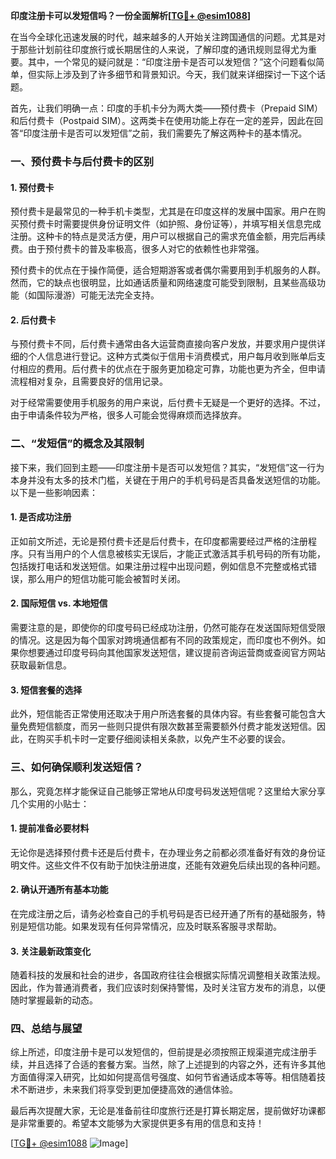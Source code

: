 **印度注册卡可以发短信吗？一份全面解析[[TG💪+ @esim1088](https://t.me/s/esim1088)]**

在当今全球化迅速发展的时代，越来越多的人开始关注跨国通信的问题。尤其是对于那些计划前往印度旅行或长期居住的人来说，了解印度的通讯规则显得尤为重要。其中，一个常见的疑问就是：“印度注册卡是否可以发短信？”这个问题看似简单，但实际上涉及到了许多细节和背景知识。今天，我们就来详细探讨一下这个话题。

首先，让我们明确一点：印度的手机卡分为两大类——预付费卡（Prepaid SIM）和后付费卡（Postpaid SIM）。这两类卡在使用功能上存在一定的差异，因此在回答“印度注册卡是否可以发短信”之前，我们需要先了解这两种卡的基本情况。

### **一、预付费卡与后付费卡的区别**

#### 1. 预付费卡
预付费卡是最常见的一种手机卡类型，尤其是在印度这样的发展中国家。用户在购买预付费卡时需要提供身份证明文件（如护照、身份证等），并填写相关信息完成注册。这种卡的特点是灵活方便，用户可以根据自己的需求充值金额，用完后再续费。由于预付费卡的普及率极高，很多人对它的依赖性也非常强。

预付费卡的优点在于操作简便，适合短期游客或者偶尔需要用到手机服务的人群。然而，它的缺点也很明显，比如通话质量和网络速度可能受到限制，且某些高级功能（如国际漫游）可能无法完全支持。

#### 2. 后付费卡
与预付费卡不同，后付费卡通常由各大运营商直接向客户发放，并要求用户提供详细的个人信息进行登记。这种方式类似于信用卡消费模式，用户每月收到账单后支付相应的费用。后付费卡的优点在于服务更加稳定可靠，功能也更为齐全，但申请流程相对复杂，且需要良好的信用记录。

对于经常需要使用手机服务的用户来说，后付费卡无疑是一个更好的选择。不过，由于申请条件较为严格，很多人可能会觉得麻烦而选择放弃。

### **二、“发短信”的概念及其限制**

接下来，我们回到主题——印度注册卡是否可以发短信？其实，“发短信”这一行为本身并没有太多的技术门槛，关键在于用户的手机号码是否具备发送短信的功能。以下是一些影响因素：

#### 1. 是否成功注册
正如前文所述，无论是预付费卡还是后付费卡，在印度都需要经过严格的注册程序。只有当用户的个人信息被核实无误后，才能正式激活其手机号码的所有功能，包括拨打电话和发送短信。如果注册过程中出现问题，例如信息不完整或格式错误，那么用户的短信功能可能会被暂时关闭。

#### 2. 国际短信 vs. 本地短信
需要注意的是，即使你的印度号码已经成功注册，仍然可能存在发送国际短信受限的情况。这是因为每个国家对跨境通信都有不同的政策规定，而印度也不例外。如果你想要通过印度号码向其他国家发送短信，建议提前咨询运营商或查阅官方网站获取最新信息。

#### 3. 短信套餐的选择
此外，短信能否正常使用还取决于用户所选套餐的具体内容。有些套餐可能包含大量免费短信额度，而另一些则只提供有限次数甚至需要额外付费才能发送短信。因此，在购买手机卡时一定要仔细阅读相关条款，以免产生不必要的误会。

### **三、如何确保顺利发送短信？**

那么，究竟怎样才能保证自己能够正常地从印度号码发送短信呢？这里给大家分享几个实用的小贴士：

#### 1. 提前准备必要材料
无论你是选择预付费卡还是后付费卡，在办理业务之前都必须准备好有效的身份证明文件。这些文件不仅有助于加快注册进度，还能有效避免后续出现的各种问题。

#### 2. 确认开通所有基本功能
在完成注册之后，请务必检查自己的手机号码是否已经开通了所有的基础服务，特别是短信功能。如果发现有任何异常情况，应及时联系客服寻求帮助。

#### 3. 关注最新政策变化
随着科技的发展和社会的进步，各国政府往往会根据实际情况调整相关政策法规。因此，作为普通消费者，我们应该时刻保持警惕，及时关注官方发布的消息，以便随时掌握最新的动态。

### **四、总结与展望**

综上所述，印度注册卡是可以发短信的，但前提是必须按照正规渠道完成注册手续，并且选择了合适的套餐方案。当然，除了上述提到的内容之外，还有许多其他方面值得深入研究，比如如何提高信号强度、如何节省通话成本等等。相信随着技术不断进步，未来我们将享受到更加便捷高效的通信体验。

最后再次提醒大家，无论是准备前往印度旅行还是打算长期定居，提前做好功课都是非常重要的。希望本文能够为大家提供更多有用的信息和支持！

[[TG💪+ @esim1088](https://t.me/s/esim1088) ![Image](https://i.postimg.cc/4NQfJmqS/Snipaste-2025-05-13-00-14-12.png)]